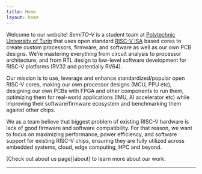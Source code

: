 ```yaml
---
title: Home
layout: home
---
```


Welcome to our website! *SemiTO-V* is a student team at [Polytechnic University of Turin](https://www.polito.it/en) that uses open standard [RISC-V ISA](https://en.wikipedia.org/wiki/RISC-V) based cores to create custom processors, firmware, and software as well as our own PCB designs. We’re mastering everything from circuit analysis to processor architecture, and from RTL design to low-level software development for RISC-V platforms (RV32 and potentially RV64).

Our mission is to use, leverage and enhance standardized/popular open RISC-V cores, making our own processor designs (MCU, PPU etc), designing our own PCBs with FPGA and other components to run them, optimizing them for real-world applications (IMU, AI accelerator etc) while improving their software/firmware ecosystem and benchmarking them against other chips.

We as a team believe that biggest problem of existing RISC-V hardware is lack of good firmware and software compatibility. For that reason, we want to focus on maximizing performance, power efficiency, and software support for existing RISC-V chips, ensuring they are fully utilized across embedded systems, cloud, edge computing, HPC and beyond.

[Check out about us page][about] to learn more about our work.

----

[^1]: [It can take up to 10 minutes for changes to your site to publish after you push the changes to GitHub](https://docs.github.com/en/pages/setting-up-a-github-pages-site-with-jekyll/creating-a-github-pages-site-with-jekyll#creating-your-site).

[Just the Docs]: https://just-the-docs.github.io/just-the-docs/
[GitHub Pages]: https://docs.github.com/en/pages
[README]: https://github.com/just-the-docs/just-the-docs-template/blob/main/README.md
[Jekyll]: https://jekyllrb.com
[GitHub Pages / Actions workflow]: https://github.blog/changelog/2022-07-27-github-pages-custom-github-actions-workflows-beta/
[use this template]: https://github.com/just-the-docs/just-the-docs-template/generate
